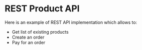 # REST Product API

Here is an example of REST API implementation which allows to:
  - Get list of existing products
  - Create an order
  - Pay for an order


